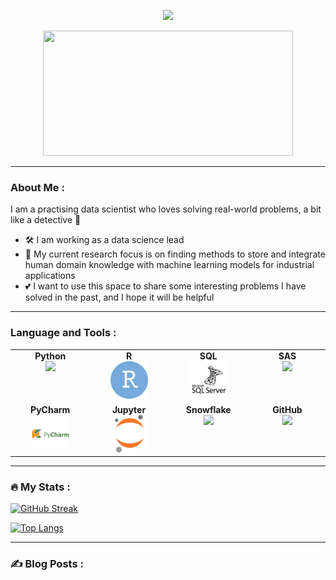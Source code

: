 <p align="center">
  <img src="https://capsule-render.vercel.app/api?text=heya everyone 👋🌹&fontColor=E48185&fontSize=60&fontAlignY=35&animation=fadeIn&type=waving&color=0:F5C3AD,100:E48185&height=180"/>
</p>

<div align="center">
  <img src="https://media.giphy.com/media/cst5AXzPxRLyIwMNsV/giphy.gif" width="400" height="200"/>
</div>

---

### About Me :

I am a practising data scientist who loves solving real-world problems, a bit like a detective 🧐

- 🛠 I am working as a data science lead
- 🧠 My current research focus is on finding methods to store and integrate human domain knowledge with machine learning models for industrial applications
- 💕 I want to use this space to share some interesting problems I have solved in the past, and I hope it will be helpful 

---

### Language and Tools :
<table width="560px">
    <tbody>
        <tr valign="top">
            <td width="140px" align="center">
            <span><strong>Python</strong></span><br>
            <img height="60px" src="https://cdn.jsdelivr.net/gh/devicons/devicon/icons/python/python-original.svg">
            </td>
            <td width="140px" align="center">
            <span><strong>R</strong></span><br>
            <img height="60" src="https://github.com/devicons/devicon/blob/master/icons/rstudio/rstudio-original.svg">
            </td>
            <td width="140px" align="center">
            <span><strong>SQL</strong></span><br>
            <img height="60" src="https://github.com/devicons/devicon/blob/master/icons/microsoftsqlserver/microsoftsqlserver-plain-wordmark.svg">
            </td>
            <td width="140px" align="center">
            <span><strong>SAS</strong></span><br>
            <img height="60px" src="https://www.vectorlogo.zone/logos/sas/sas-ar21.svg">
            </td>
        </tr>
        <tr valign="top">
            <td width="140px" align="center">
            <span><strong>PyCharm</strong></span><br>
            <img height="60px" src="https://github.com/devicons/devicon/blob/master/icons/pycharm/pycharm-original-wordmark.svg">
            </td>
            <td width="140px" align="center">
            <span><strong>Jupyter</strong></span><br>
            <img height="60px" src="https://github.com/devicons/devicon/blob/master/icons/jupyter/jupyter-original.svg">
            </td>
            <td width="140px" align="center">
            <span><strong>Snowflake</strong></span><br>
            <img height="60px" src="https://www.vectorlogo.zone/logos/snowflake/snowflake-icon.svg">
            <td width="140px" align="center">
            <span><strong>GitHub</strong></span><br>
            <img height="60px" src="https://cdn.jsdelivr.net/gh/devicons/devicon/icons/github/github-original.svg">
            </td>
        </tr>
    </tbody>
</table>

---

### :fire: My Stats :
[![GitHub Streak](http://github-readme-streak-stats.herokuapp.com?user=VivianJiang-GingerRose&theme=dark&background=000000)](https://git.io/streak-stats)

[![Top Langs](https://github-readme-stats.vercel.app/api/top-langs/?username=VivianJiang-GingerRose&layout=compact&theme=vision-friendly-dark)](https://github.com/anuraghazra/github-readme-stats)

---

### :writing_hand: Blog Posts :

<!---
VivianJiang-GingerRose/VivianJiang-GingerRose is a ✨ special ✨ repository because its `README.md` (this file) appears on your GitHub profile.
You can click the Preview link to take a look at your changes.
--->
